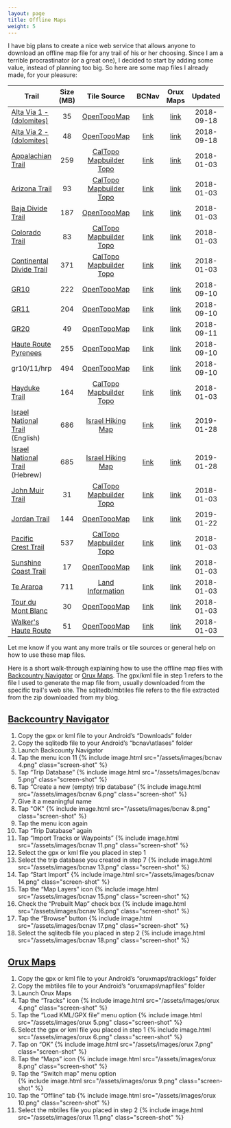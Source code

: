 ```yaml
---
layout: page
title: Offline Maps
weight: 5
---
```


I have big plans to create a nice web service that allows anyone to download an
offline map file for any trail of his or her choosing. Since I am a terrible
procrastinator (or a great one), I decided to start by adding some value,
instead of planning too big. So here are some map files I already made, for your
pleasure:

| Trail                                  | Size (MB) |          Tile Source           |            BCNav            |         Orux Maps          |  Updated   |
| -------------------------------------- | :-------: | :----------------------------: | :-------------------------: | :------------------------: | :--------: |
| [Alta Via 1 - (dolomites)][av1d]       |    35     |       [OpenTopoMap][otm]       |     [link][av1d-bcnav]      |     [link][av1d-orux]      | 2018-09-18 |
| [Alta Via 2 - (dolomites)][av2d]       |    48     |       [OpenTopoMap][otm]       |     [link][av2d-bcnav]      |     [link][av2d-orux]      | 2018-09-18 |
| [Appalachian Trail][at]                |    259    | [CalTopo Mapbuilder Topo][mbt] |      [link][at-bcnav]       |      [link][at-orux]       | 2018-01-03 |
| [Arizona Trail][azt]                   |    93     | [CalTopo Mapbuilder Topo][mbt] |      [link][azt-bcnav]      |      [link][azt-orux]      | 2018-01-03 |
| [Baja Divide Trail][bdt]               |    187    |       [OpenTopoMap][otm]       |      [link][bdt-bcnav]      |      [link][bdt-orux]      | 2018-01-03 |
| [Colorado Trail][ct]                   |    83     | [CalTopo Mapbuilder Topo][mbt] |      [link][ct-bcnav]       |      [link][ct-orux]       | 2018-01-03 |
| [Continental Divide Trail][cdt]        |    371    | [CalTopo Mapbuilder Topo][mbt] |      [link][cdt-bcnav]      |      [link][cdt-orux]      | 2018-01-03 |
| [GR10][gr10]                           |    222    |       [OpenTopoMap][otm]       |     [link][gr10-bcnav]      |     [link][gr10-orux]      | 2018-09-10 |
| [GR11][gr11]                           |    204    |       [OpenTopoMap][otm]       |     [link][gr11-bcnav]      |     [link][gr11-orux]      | 2018-09-10 |
| [GR20][gr20]                           |    49     |       [OpenTopoMap][otm]       |     [link][gr20-bcnav]      |     [link][gr20-orux]      | 2018-09-11 |
| [Haute Route Pyrenees][hrp]            |    255    |       [OpenTopoMap][otm]       |      [link][hrp-bcnav]      |      [link][hrp-orux]      | 2018-09-10 |
| gr10/11/hrp                            |    494    |       [OpenTopoMap][otm]       | [link][gr10-gr11-hrp-bcnav] | [link][gr10-gr11-hrp-orux] | 2018-09-10 |
| [Hayduke Trail][hdt]                   |    164    | [CalTopo Mapbuilder Topo][mbt] |      [link][hdt-bcnav]      |      [link][hdt-orux]      | 2018-01-03 |
| [Israel National Trail][int] (English) |    686    |    [Israel Hiking Map][ihm]    |    [link][int-bcnav-en]     |    [link][int-orux-en]     | 2019-01-28 |
| [Israel National Trail][int] (Hebrew)  |    685    |    [Israel Hiking Map][ihm]    |    [link][int-bcnav-he]     |    [link][int-orux-he]     | 2019-01-28 |
| [John Muir Trail][jmt]                 |    31     | [CalTopo Mapbuilder Topo][mbt] |      [link][jmt-bcnav]      |      [link][jmt-orux]      | 2018-01-03 |
| [Jordan Trail][jt]                     |    144    |       [OpenTopoMap][otm]       |      [link][jt-bcnav]       |      [link][jt-orux]       | 2019-01-22 |
| [Pacific Crest Trail][pct]             |    537    | [CalTopo Mapbuilder Topo][mbt] |      [link][pct-bcnav]      |      [link][pct-orux]      | 2018-01-03 |
| [Sunshine Coast Trail][sct]            |    17     |       [OpenTopoMap][otm]       |      [link][sct-bcnav]      |      [link][sct-orux]      | 2018-01-03 |
| [Te Araroa][ta]                        |    711    |    [Land Information][linz]    |      [link][ta-bcnav]       |      [link][ta-orux]       | 2018-01-03 |
| [Tour du Mont Blanc][tmb]              |    30     |       [OpenTopoMap][otm]       |      [link][tmb-bcnav]      |      [link][tmb-orux]      | 2018-01-03 |
| [Walker's Haute Route][whr]            |    51     |       [OpenTopoMap][otm]       |      [link][whr-bcnav]      |      [link][whr-orux]      | 2018-01-03 |

Let me know if you want any more trails or tile sources or general help on how
to use these map files.

Here is a short walk-through explaining how to use the offline map files with
[Backcountry Navigator](#backcountry-navigator) or [Orux Maps](#orux-maps). The
gpx/kml file in step 1 refers to the file I used to generate the map file from,
usually downloaded from the specific trail's web site. The sqlitedb/mbtiles file
refers to the file extracted from the zip downloaded from my blog.

## [Backcountry Navigator]

1.  Copy the gpx or kml file to your Android’s “Downloads” folder
1.  Copy the sqlitedb file to your Android’s “bcnav\atlases” folder
1.  Launch Backcounty Navigator
1.  Tap the menu icon 11 {% include image.html src="/assets/images/bcnav 4.png"
    class="screen-shot" %}
1.  Tap “Trip Database” {% include image.html src="/assets/images/bcnav 5.png"
    class="screen-shot" %}
1.  Tap “Create a new (empty) trip database” {% include image.html
    src="/assets/images/bcnav 6.png" class="screen-shot" %}
1.  Give it a meaningful name
1.  Tap "OK" {% include image.html src="/assets/images/bcnav 8.png"
    class="screen-shot" %}
1.  Tap the menu icon again
1.  Tap “Trip Database” again
1.  Tap “Import Tracks or Waypoints” {% include image.html
    src="/assets/images/bcnav 11.png" class="screen-shot" %}
1.  Select the gpx or kml file you placed in step 1
1.  Select the trip database you created in step 7 {% include image.html
    src="/assets/images/bcnav 13.png" class="screen-shot" %}
1.  Tap “Start Import” {% include image.html src="/assets/images/bcnav 14.png"
    class="screen-shot" %}
1.  Tap the “Map Layers” icon {% include image.html src="/assets/images/bcnav
    15.png" class="screen-shot" %}
1.  Check the “Prebuilt Map” check box {% include image.html
    src="/assets/images/bcnav 16.png" class="screen-shot" %}
1.  Tap the “Browse” button {% include image.html src="/assets/images/bcnav
    17.png" class="screen-shot" %}
1.  Select the sqlitedb file you placed in step 2 {% include image.html
    src="/assets/images/bcnav 18.png" class="screen-shot" %}

## [Orux Maps]

1.  Copy the gpx or kml file to your Android’s “oruxmaps\tracklogs” folder
1.  Copy the mbtiles file to your Android’s “oruxmaps\mapfiles” folder
1.  Launch Orux Maps
1.  Tap the “Tracks” icon {% include image.html src="/assets/images/orux 4.png"
    class="screen-shot" %}
1.  Tap the “Load KML/GPX file” menu option {% include image.html
    src="/assets/images/orux 5.png" class="screen-shot" %}
1.  Select the gpx or kml file you placed in step 1 {% include image.html
    src="/assets/images/orux 6.png" class="screen-shot" %}
1.  Tap on “OK” {% include image.html src="/assets/images/orux 7.png"
    class="screen-shot" %}
1.  Tap the “Maps” icon {% include image.html src="/assets/images/orux 8.png"
    class="screen-shot" %}
1.  Tap the “Switch map” menu option  
    {% include image.html src="/assets/images/orux 9.png" class="screen-shot" %}
1.  Tap the “Offline” tab {% include image.html src="/assets/images/orux 10.png"
    class="screen-shot" %}
1.  Select the mbtiles file you placed in step 2 {% include image.html
    src="/assets/images/orux 11.png" class="screen-shot" %}

[av1d]: https://hiking.waymarkedtrails.org/#route?id=177743
[av1d-bcnav]: https://storage.googleapis.com/atgardner/AV1%20Dolomites%20-%20OpenTopoMaps%20-%201-15%20-%20BCNav.zip
[av1d-orux]: https://storage.googleapis.com/atgardner/AV1%20Dolomites%20-%20OpenTopoMaps%20-%201-15%20-%20Orux.zip
[av2d]: https://hiking.waymarkedtrails.org/#route?id=404914
[av2d-bcnav]: https://storage.googleapis.com/atgardner/AV2%20Dolomites%20-%20OpenTopoMaps%20-%201-15%20-%20BCNav.zip
[av2d-orux]: https://storage.googleapis.com/atgardner/AV2%20Dolomites%20-%20OpenTopoMaps%20-%201-15%20-%20Orux.zip
[at]: http://www.appalachiantrail.org/home/explore-the-trail
[at-bcnav]: https://storage.googleapis.com/atgardner/Appalachian%20Trail%20-%20CalTopo%20MapBuilder%20Topo%20-%208-15%20-%20BCNav.zip
[at-orux]: https://storage.googleapis.com/atgardner/Appalachian%20Trail%20-%20CalTopo%20MapBuilder%20Topo%20-%208-15%20-%20Orux.zip
[azt]: http://www.aztrail.org/interactive_map.php
[azt-bcnav]: https://storage.googleapis.com/atgardner/Arizona%20Trail%20-%20CalTopo%20MapBuilder%20Topo%20-%208-15%20-%20BCNav.zip
[azt-orux]: https://storage.googleapis.com/atgardner/Arizona%20Trail%20-%20CalTopo%20MapBuilder%20Topo%20-%208-15%20-%20Orux.zip
[bdt]: https://bajadivide.com/mapping/
[bdt-bcnav]: https://storage.googleapis.com/atgardner/Baja%20Divide%20Trail%20-%20OpenTopoMap%20-%201-15%20-%20BCNav.zip
[bdt-orux]: https://storage.googleapis.com/atgardner/Baja%20Divide%20Trail%20-%20OpenTopoMap%20-%201-15%20-%20Orux.zip
[ct]: http://bearcreeksurvey.com/but_ct_waypoints.htm
[ct-bcnav]: https://storage.googleapis.com/atgardner/Colorado%20Trail%20-%20CalTopo%20MapBuilder%20Topo%20-%208-15%20-%20BCNav.zip
[ct-orux]: https://storage.googleapis.com/atgardner/Colorado%20Trail%20-%20CalTopo%20MapBuilder%20Topo%20-%208-15%20-%20Orux.zip
[cdt]: http://continentaldividetrail.org/cdt-data/
[cdt-bcnav]: https://storage.googleapis.com/atgardner/Continental%20Divide%20Trail%20-%20CalTopo%20MapBuilder%20Topo%20-%208-15%20-%20BCNav.zip
[cdt-orux]: https://storage.googleapis.com/atgardner/Continental%20Divide%20Trail%20-%20CalTopo%20MapBuilder%20Topo%20-%208-15%20-%20Orux.zip
[gr10]: https://hiking.waymarkedtrails.org/#route?id=7411272
[gr10-bcnav]: https://storage.googleapis.com/atgardner/GR10%20-%20OpenTopoMap%20-%201-15%20-%20BCNav.zip
[gr10-orux]: https://storage.googleapis.com/atgardner/GR10%20-%20OpenTopoMap%20-%201-15%20-%20Orux.zip
[gr11]: https://hiking.waymarkedtrails.org/#route?id=380905
[gr11-bcnav]: https://storage.googleapis.com/atgardner/GR11%20-%20OpenTopoMap%20-%201-15%20-%20BCNav.zip
[gr11-orux]: https://storage.googleapis.com/atgardner/GR11%20-%20OpenTopoMap%20-%201-15%20-%20Orux.zip
[gr20]: https://hiking.waymarkedtrails.org/#route?id=101692
[gr20-bcnav]: https://storage.googleapis.com/atgardner/GR20%20-%20OpenTopoMap%20-%201-15%20-%20BCNav.zip
[gr20-orux]: https://storage.googleapis.com/atgardner/GR20%20-%20OpenTopoMap%20-%201-15%20-%20Orux.zip
[gr10-gr11-hrp-bcnav]: https://storage.googleapis.com/atgardner/GR10%2C%20GR11%2C%20HRP%20-%20OpenTopoMap%20-%201-15%20-%20BCNav.zip
[gr10-gr11-hrp-orux]: https://storage.googleapis.com/atgardner/GR10%2C%20GR11%2C%20HRP%20-%20OpenTopoMap%20-%201-15%20-%20Orux.zip
[hrp]: https://hiking.waymarkedtrails.org/#route?id=2018553
[hrp-bcnav]: https://storage.googleapis.com/atgardner/HRP%20-%20OpenTopoMap%20-%201-15%20-%20BCNav.zip
[hrp-orux]: https://storage.googleapis.com/atgardner/HRP%20-%20OpenTopoMap%20-%201-15%20-%20Orux.zip
[hdt]: http://www.hayduketrail.org/Maps.html
[hdt-bcnav]: https://storage.googleapis.com/atgardner/Hayduke%20Trail%20-%20CalTopo%20MapBuilder%20Topo%20-%208-15%20-%20BCNav.zip
[hdt-orux]: https://storage.googleapis.com/atgardner/Hayduke%20Trail%20-%20CalTopo%20MapBuilder%20Topo%20-%208-15%20-%20Orux.zip
[int]: https://hiking.waymarkedtrails.org/#route?id=282071
[int-bcnav-en]: https://storage.googleapis.com/atgardner/INT%20-%20Israel%20Hiking%20Map%2C%20en%20-%207-15%20-%20BCNav.zip
[int-orux-en]: https://storage.googleapis.com/atgardner/INT%20-%20Israel%20Hiking%20Map%2C%20en%20-%207-15%20-%20Orux.zip
[int-bcnav-he]: https://storage.googleapis.com/atgardner/INT%20-%20Israel%20Hiking%20Map%2C%20he%20-%207-15%20-%20BCNav.zip
[int-orux-he]: https://storage.googleapis.com/atgardner/INT%20-%20Israel%20Hiking%20Map%2C%20he%20-%207-15%20-%20Orux.zip
[jmt]: https://hiking.waymarkedtrails.org/#route?id=1244828
[jmt-bcnav]: https://storage.googleapis.com/atgardner/John%20Muir%20Trail%20-%20CalTopo%20MapBuilder%20Topo%20-%201-15%20-%20BCNav.zip
[jmt-orux]: https://storage.googleapis.com/atgardner/John%20Muir%20Trail%20-%20CalTopo%20MapBuilder%20Topo%20-%201-15%20-%20Orux.zip
[jt]: https://jordantrail.org/planning-your-trip/maps-gps/
[jt-bcnav]: https://storage.googleapis.com/atgardner/JT%20-%20OpenTopoMaps-c%20-%201-15%20-%20BCNav.zip
[jt-orux]: https://storage.googleapis.com/atgardner/JT%20-%20OpenTopoMaps-c%20-%201-15%20-%20Orux.zip
[pct]: https://www.pctmap.net/google/
[pct-bcnav]: https://storage.googleapis.com/atgardner/Pacific%20Crest%20Trail%20-%20CalTopo%20MapBuilder%20Topo%20-%208-15%20-%20BCNav.zip
[pct-orux]: https://storage.googleapis.com/atgardner/Pacific%20Crest%20Trail%20-%20CalTopo%20MapBuilder%20Topo%20-%208-15%20-%20Orux.zip
[sct]: https://hiking.waymarkedtrails.org/#route?id=7406716
[sct-bcnav]: https://storage.googleapis.com/atgardner/Sunshine%20Coast%20Trail%20-%20OpenTopoMap%20-%201-15%20-%20BCNav.zip
[sct-orux]: https://storage.googleapis.com/atgardner/Sunshine%20Coast%20Trail%20-%20OpenTopoMap%20-%201-15%20-%20Orux.zip
[ta]: https://www.teararoa.org.nz/downloads/
[ta-bcnav]: https://storage.googleapis.com/atgardner/Te%20Araroa%20-%20NZ%20Topo50%20-%200-15%20-%20BCNav.zip
[ta-orux]: https://storage.googleapis.com/atgardner/Te%20Araroa%20-%20NZ%20Topo50%20-%200-15%20-%20Orux.zip
[tmb]: https://hiking.waymarkedtrails.org/#route?id=6436417
[tmb-bcnav]: https://storage.googleapis.com/atgardner/Tour%20du%20Mont%20Blanc%20-%20OpenTopoMap%20-%201-15%20-%20BCNav.zip
[tmb-orux]: https://storage.googleapis.com/atgardner/Tour%20du%20Mont%20Blanc%20-%20OpenTopoMap%20-%201-15%20-%20Orux.zip
[whr]: https://hiking.waymarkedtrails.org/#route?id=7383151
[whr-bcnav]: https://storage.googleapis.com/atgardner/Walker's%20Haute%20Route%20-%20OpenTopoMap%20-%201-15%20-%20BCNav.zip
[whr-orux]: https://storage.googleapis.com/atgardner/Walker's%20Haute%20Route%20-%20OpenTopoMap%20-%201-15%20-%20Orux.zip
[otm]: https://hiking.waymarkedtrails.org/
[mbt]: https://caltopo.com/map.html#b=mbt
[ihm]: https://israelhiking.osm.org.il/
[linz]: https://www.topomap.co.nz/
[backcountry navigator]: http://backcountrynavigator.com/
[orux maps]: http://www.oruxmaps.com/
